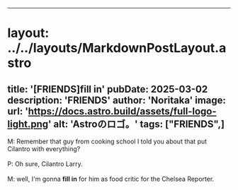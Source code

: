 
---
# layout: ../../layouts/MarkdownPostLayout.astro
title: '[FRIENDS]fill in'
pubDate: 2025-03-02
description: 'FRIENDS'
author: 'Noritaka'
image:
    url: 'https://docs.astro.build/assets/full-logo-light.png'
    alt: 'Astroのロゴ。'
tags: ["FRIENDS",]
---

M: Remember that guy from cooking school I told you about that put Cilantro with everything?<br>
  <br>
P: Oh sure, Cilantro Larry.  <br>
  <br>
M: well, I'm gonna **fill in** for him as food critic for the Chelsea Reporter.  <br>

